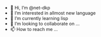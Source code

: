 - 👋 Hi, I’m @net-dkp
- 👀 I’m interested in allmost new language
- 🌱 I’m currently learning lisp
- 💞️ I’m looking to collaborate on ...
- 📫 How to reach me ...

<!---
net-dkp/net-dkp is a ✨ special ✨ repository because its `README.md` (this file) appears on your GitHub profile.
You can click the Preview link to take a look at your changes.
--->
